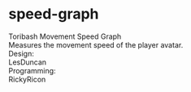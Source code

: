 # speed-graph
Toribash Movement Speed Graph\
Measures the movement speed of the player avatar.\
Design:\
	LesDuncan\
Programming:\
	RickyRicon
